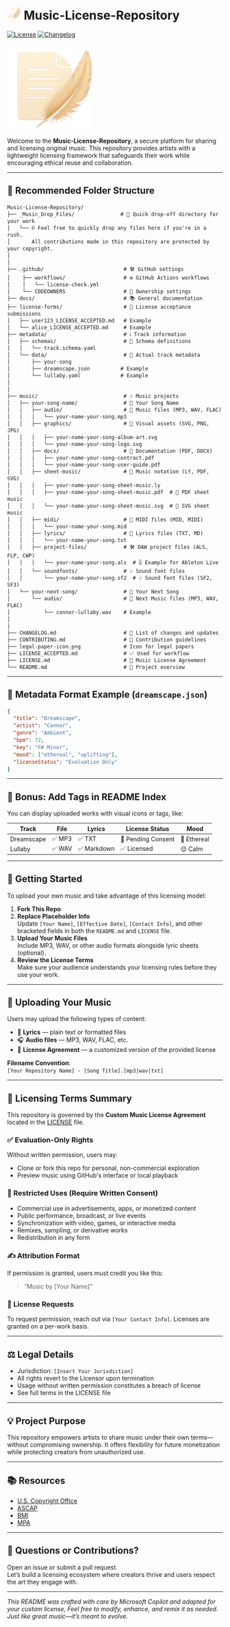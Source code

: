 # <img src="https://raw.githubusercontent.com/thaumaturgists/SDCM/main/images/MusicLicenseRepository/Logos/UTC-Large.png" alt="Music License Repository Image" width="32"> Music-License-Repository

[![License](https://img.shields.io/badge/license-Custom%20Music%20License-brightgreen)](./LICENSE)
[![Changelog](https://img.shields.io/badge/Changelog-📜%20View%20Updates-blue)](./CHANGELOG.md)

<img src="https://raw.githubusercontent.com/thaumaturgists/Music-License-Repository/main/legal-paper-icon.png" alt="License Repository Image" width="200"> <!-- Adjust width and height as needed -->

Welcome to the **Music-License-Repository**, a secure platform for sharing and licensing original music. This repository provides artists with a lightweight licensing framework that safeguards their work while encouraging ethical reuse and collaboration.

---

## 📁 Recommended Folder Structure

```plaintext
Music-License-Repository/
├── _Music_Drop_Files/               # 📁 Quick drop-off directory for your work
│   └── ©️ Feel free to quickly drop any files here if you're in a rush.
│       All contributions made in this repository are protected by your copyright.
│
│
├── .github/                          # 🛠️ GitHub settings
│    ├── workflows/                   # ⚙️ GitHub Actions workflows
│    │   └── license-check.yml
│    └── CODEOWNERS                   # 👥 Ownership settings
├── docs/                             # 📚 General documentation
├── license-forms/                    # 📝 License acceptance submissions
│   ├── user123_LICENSE_ACCEPTED.md   # Example
│   └── alice_LICENSE_ACCEPTED.md     # Example
├── metadata/                         # ℹ️ Track information
│   ├── schemas/                      # 🎯 Schema definitions
│   │   └── track.schema.yaml
│   └── data/                         # 🎵 Actual track metadata
│       ├── your-song
│       ├── dreamscape.json          # Example
│       └── lullaby.yaml             # Example
│
│
├── music/                            # 🎶 Music projects
│   ├── your-song-name/               # 🎵 Your Song Name
│   │   ├── audio/                    # 🎵 Music files (MP3, WAV, FLAC)
│   │   │   └── your-name-your-song.mp3
│   │   ├── graphics/                 # 🎨 Visual assets (SVG, PNG, JPG)
│   │   │   ├── your-name-your-song-album-art.svg
│   │   │   └── your-name-your-song-logo.svg
│   │   ├── docs/                     # 📄 Documentation (PDF, DOCX)
│   │   │   ├── your-name-your-song-contract.pdf
│   │   │   └── your-name-your-song-user-guide.pdf
│   │   ├── sheet-music/              # 🎼 Music notation (LY, PDF, SVG)
│   │   │   ├── your-name-your-song-sheet-music.ly
│   │   │   ├── your-name-your-song-sheet-music.pdf  # 📄 PDF sheet music
│   │   │   └── your-name-your-song-sheet-music.svg  # 📄 SVG sheet music
│   │   ├── midi/                     # 🎹 MIDI files (MID, MIDI)
│   │   │   └── your-name-your-song.mid
│   │   ├── lyrics/                   # 📝 Lyrics files (TXT, MD)
│   │   │   └── your-name-your-song.txt
│   │   ├── project-files/            # 🛠️ DAW project files (ALS, FLP, CWP)
│   │   │   └── your-name-your-song.als  # 🎚️ Example for Ableton Live
│   │   └── soundfonts/               # 🎶 Sound font files
│   │       └── your-name-your-song.sf2  # 🎶 Sound font files (SF2, SF3)
│   └── your-next-song/               # 🎵 Your Next Song
│       └── audio/                    # 🎵 Next Music files (MP3, WAV, FLAC)
│           └── connor-lullaby.wav    # Example
│
│
├── CHANGELOG.md                      # 📜 List of changes and updates
├── CONTRIBUTING.md                   # 🤝 Contribution guidelines
├── legal-paper-icon.png              # Icon for legal papers
├── LICENSE_ACCEPTED.md               # ✅ Used for workflow
├── LICENSE.md                        # 📜 Music License Agreement
└── README.md                         # 📖 Project overview
```

---

## 🧭 Metadata Format Example (`dreamscape.json`)

```json
{
  "title": "Dreamscape",
  "artist": "Connor",
  "genre": "Ambient",
  "bpm": 72,
  "key": "F# Minor",
  "mood": ["ethereal", "uplifting"],
  "licenseStatus": "Evaluation Only"
}
```

---

## 🧩 Bonus: Add Tags in README Index

You can display uploaded works with visual icons or tags, like:

| Track        | File        | Lyrics       | License Status    | Mood         |
|--------------|-------------|--------------|--------------------|--------------|
| Dreamscape   | ✅ MP3       | ✅ TXT        | 🚫 Pending Consent | 🌌 Ethereal  |
| Lullaby      | ✅ WAV       | ✅ Markdown   | ✅ Licensed        | 😌 Calm      |

---

## 🚀 Getting Started

To upload your own music and take advantage of this licensing model:

1. **Fork This Repo**  
2. **Replace Placeholder Info**  
   Update `[Your Name]`, `[Effective Date]`, `[Contact Info]`, and other bracketed fields in both the `README.md` and `LICENSE` file.  
3. **Upload Your Music Files**  
   Include MP3, WAV, or other audio formats alongside lyric sheets (optional).
4. **Review the License Terms**  
   Make sure your audience understands your licensing rules before they use your work.

---

## 🎼 Uploading Your Music

Users may upload the following types of content:

- 🎤 **Lyrics** — plain text or formatted files  
- 🎧 **Audio files** — MP3, WAV, FLAC, etc.  
- 📄 **License Agreement** — a customized version of the provided license

**Filename Convention**:  
`[Your Repository Name] - [Song Title].[mp3|wav|txt]`

---

## 📜 Licensing Terms Summary

This repository is governed by the **Custom Music License Agreement** located in the [LICENSE](./LICENSE) file.

### ✅ Evaluation-Only Rights
Without written permission, users may:
- Clone or fork this repo for personal, non-commercial exploration  
- Preview music using GitHub's interface or local playback

### 🚫 Restricted Uses (Require Written Consent)
- Commercial use in advertisements, apps, or monetized content  
- Public performance, broadcast, or live events  
- Synchronization with video, games, or interactive media  
- Remixes, sampling, or derivative works  
- Redistribution in any form

### ✍️ Attribution Format
If permission is granted, users must credit you like this:  
> “Music by [Your Name]”

### 📧 License Requests
To request permission, reach out via `[Your Contact Info]`. Licenses are granted on a per-work basis.

---

## ⚖️ Legal Details

- Jurisdiction: `[Insert Your Jurisdiction]`  
- All rights revert to the Licensor upon termination  
- Usage without written permission constitutes a breach of license  
- See full terms in the LICENSE file

---

## 💡 Project Purpose

This repository empowers artists to share music under their own terms—without compromising ownership. It offers flexibility for future monetization while protecting creators from unauthorized use.

---

## 📚 Resources

- [U.S. Copyright Office](https://www.copyright.gov)  
- [ASCAP](https://www.ascap.com)  
- [BMI](https://www.bmi.com)  
- [MPA](https://www.mpaonline.org)

---

## 🙋 Questions or Contributions?

Open an issue or submit a pull request.  
Let’s build a licensing ecosystem where creators thrive and users respect the art they engage with.

---

_This README was crafted with care by Microsoft Copilot and adapted for your custom license, Feel free to modify, enhance, and remix it as needed. Just like great music—it’s meant to evolve._
